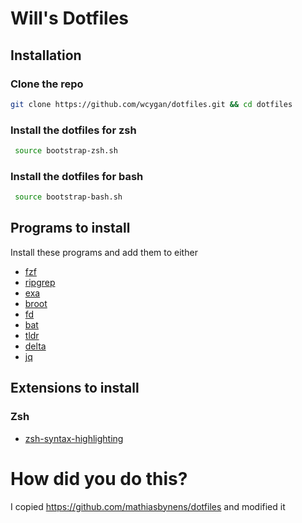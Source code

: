 # Will's Dotfiles

## Installation

### Clone the repo

```bash
git clone https://github.com/wcygan/dotfiles.git && cd dotfiles
```

### Install the dotfiles for zsh

```bash
 source bootstrap-zsh.sh
```

### Install the dotfiles for bash

```bash
 source bootstrap-bash.sh
```

## Programs to install

Install these programs and add them to either 

- [fzf](https://github.com/junegunn/fzf)
- [ripgrep](https://github.com/BurntSushi/ripgrep)
- [exa](https://github.com/ogham/exa)
- [broot](https://github.com/Canop/broot)
- [fd](https://github.com/sharkdp/fd)
- [bat](https://github.com/sharkdp/bat)
- [tldr](https://github.com/tldr-pages/tldr)
- [delta](https://github.com/dandavison/delta)
- [jq](https://github.com/stedolan/jq)

## Extensions to install

### Zsh

- [zsh-syntax-highlighting](https://github.com/zsh-users/zsh-syntax-highlighting)

# How did you do this?

I copied https://github.com/mathiasbynens/dotfiles and modified it